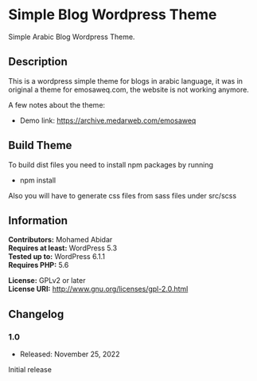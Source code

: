 # Simple Blog Wordpress Theme

Simple Arabic Blog Wordpress Theme.

## Description

This is a wordpress simple theme for blogs in arabic language, it was in original a theme for emosaweq.com, the website is not working anymore.
 
 
A few notes about the theme:
 
*   Demo link: https://archive.medarweb.com/emosaweq

## Build Theme

To build dist files you need to install npm packages by running

*   npm install

Also you will have to generate css files from sass files under src/scss

## Information

**Contributors:** Mohamed Abidar  
**Requires at least:** WordPress 5.3  
**Tested up to:** WordPress 6.1.1  
**Requires PHP:** 5.6

**License:** GPLv2 or later  
**License URI:** http://www.gnu.org/licenses/gpl-2.0.html  

## Changelog

### 1.0
* Released: November 25, 2022

Initial release